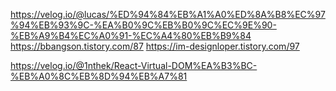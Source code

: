

https://velog.io/@lucas/%ED%94%84%EB%A1%A0%ED%8A%B8%EC%97%94%EB%93%9C-%EA%B0%9C%EB%B0%9C%EC%9E%90-%EB%A9%B4%EC%A0%91-%EC%A4%80%EB%B9%84
https://bbangson.tistory.com/87
https://im-designloper.tistory.com/97

https://velog.io/@1nthek/React-Virtual-DOM%EA%B3%BC-%EB%A0%8C%EB%8D%94%EB%A7%81


